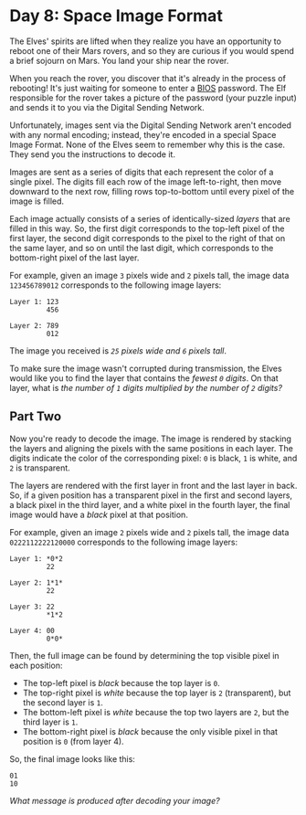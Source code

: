 # Day 8: Space Image Format

The Elves' spirits are lifted when they realize you have an opportunity to reboot one of their Mars rovers, and so they are curious if you would spend a brief sojourn on Mars. You land your ship near the rover.

When you reach the rover, you discover that it's already in the process of rebooting! It's just waiting for someone to enter a [BIOS](https://en.wikipedia.org/wiki/BIOS) password. The Elf responsible for the rover takes a picture of the password (your puzzle input) and sends it to you via the Digital Sending Network.

Unfortunately, images sent via the Digital Sending Network aren't encoded with any normal encoding; instead, they're encoded in a special Space Image Format. None of the Elves seem to remember why this is the case. They send you the instructions to decode it.

Images are sent as a series of digits that each represent the color of a single pixel. The digits fill each row of the image left-to-right, then move downward to the next row, filling rows top-to-bottom until every pixel of the image is filled.

Each image actually consists of a series of identically-sized _layers_ that are filled in this way. So, the first digit corresponds to the top-left pixel of the first layer, the second digit corresponds to the pixel to the right of that on the same layer, and so on until the last digit, which corresponds to the bottom-right pixel of the last layer.

For example, given an image `3` pixels wide and `2` pixels tall, the image data `123456789012` corresponds to the following image layers:

```
Layer 1: 123
         456

Layer 2: 789
         012
```

The image you received is _`25` pixels wide and `6` pixels tall_.

To make sure the image wasn't corrupted during transmission, the Elves would like you to find the layer that contains the _fewest `0` digits_. On that layer, what is _the number of `1` digits multiplied by the number of `2` digits?_

## Part Two

Now you're ready to decode the image. The image is rendered by stacking the layers and aligning the pixels with the same positions in each layer. The digits indicate the color of the corresponding pixel: `0` is black, `1` is white, and `2` is transparent.

The layers are rendered with the first layer in front and the last layer in back. So, if a given position has a transparent pixel in the first and second layers, a black pixel in the third layer, and a white pixel in the fourth layer, the final image would have a _black_ pixel at that position.

For example, given an image `2` pixels wide and `2` pixels tall, the image data `0222112222120000` corresponds to the following image layers:

```
Layer 1: *0*2
         22

Layer 2: 1*1*
         22

Layer 3: 22
         *1*2

Layer 4: 00
         0*0*
```

Then, the full image can be found by determining the top visible pixel in each position:

- The top-left pixel is _black_ because the top layer is `0`.
- The top-right pixel is _white_ because the top layer is `2` (transparent), but the second layer is `1`.
- The bottom-left pixel is _white_ because the top two layers are `2`, but the third layer is `1`.
- The bottom-right pixel is _black_ because the only visible pixel in that position is `0` (from layer 4).

So, the final image looks like this:

```
01
10
```

_What message is produced after decoding your image?_
